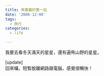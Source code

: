 ```yaml
---
title: 來嘉義的第一站
date: '2006-12-08'
tags:
  - 旅行
categories:
  - life

---
```

我要去看冬天滿天的星星，還有遍佈山野的星星。  
  
\[update\]  
回來囉。短暫脫離網路跟電腦，感覺很暢快！